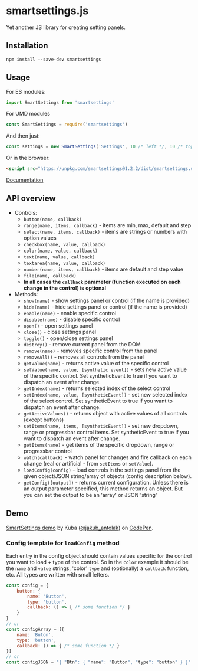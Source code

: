 # smartsettings.js
Yet another JS library for creating setting panels.

## Installation

```
npm install --save-dev smartsettings
```

## Usage

For ES modules:
```js
import SmartSettings from 'smartsettings'
```

For UMD modules
```js
const SmartSettings = require('smartsettings')
```

And then just:

```js
const settings = new SmartSettings('Settings', 10 /* left */, 10 /* top */)
```

Or in the browser:
```html
<script src="https://unpkg.com/smartsettings@1.2.2/dist/smartsettings.umd.js"></script>
```

[Documentation](https://afternoon2.github.io/smartsettings/)

## API overview
- Controls:
    - `button(name, callback)`
    - `range(name, items, callback)` - items are min, max, default and step
    - `select(name, items, callback)` - items are strings or numbers with option values
    - `checkbox(name, value, callback)`
    - `color(name, value, callback)`
    - `text(name, value, callback)`
    - `textarea(name, value, callback)`
    - `number(name, items, callback)` - items are default and step value
    - `file(name, callback)`
    - **In all cases the `callback` parameter (function executed on each change in the control) is optional**
- Methods:
    - `show(name)` - show settings panel or control (if the name is provided) 
    - `hide(name)` - hide settings panel or control (if the name is provided)
    - `enable(name)` - enable specific control
    - `disable(name)` - disable specific control
    - `open()` - open settings panel
    - `close()` - close settings panel
    - `toggle()` - open/close settings panel
    - `destroy()` - remove current panel from the DOM
    - `remove(name)` - removes specific control from the panel
    - `removeAll()` - removes all controls from the panel
    - `getValue(name)` - returns active value of the specific control
    - `setValue(name, value, [synthetic event])` - sets new active value of the specific control. Set syntheticEvent to true if you want to dispatch an event after change.
    - `getIndex(name)` - returns selected index of the select control
    - `setIndex(name, value, [syntheticEvent])` - set new selected index of the select control. Set syntheticEvent to true if you want to dispatch an event after change.
    - `getActiveValues()` - returns object with active values of all controls (except buttons)
    - `setItems(name, items, [syntheticEvent])` - set new dropdown, range or progressbar control items. Set syntheticEvent to true if you want to dispatch an event after change.
    - `getItems(name)` - get items of the specific dropdown, range or progressbar control
    - `watch(callback)` - watch panel for changes and fire callback on each change (real or artificial - from `setItems` or `setValue`).
    - `loadConfig(config)` - load controls in the settings panel from the given object/JSON string/array of objects (config description below).
    - `getConfig([output])` - returns current configuration. Unless there is an output parameter specified, this method returns an object. But you can set the output to be an 'array' or JSON 'string'

## Demo

<p data-height="527" data-theme-id="0" data-slug-hash="08a144fdad89d6a44e956ce96c783873" data-default-tab="js,result" data-user="jakub_antolak" data-embed-version="2" data-pen-title="SmartSettings demo" class="codepen"><a href="https://codepen.io/jakub_antolak/pen/08a144fdad89d6a44e956ce96c783873/">SmartSettings demo</a> by Kuba (<a href="https://codepen.io/jakub_antolak">@jakub_antolak</a>) on <a href="https://codepen.io">CodePen</a>.</p>

### Config template for `loadConfig` method

Each entry in the config object should contain values specific for the control you want to load + type of the control. So in the `color` example it should be the `name` and `value` strings, 'color' `type` and (optionally) a `callback` function, etc. All types are written with small letters.

```js
const config = {
    button: {
        name: 'Button',
        type: 'button',
        callback: () => { /* some function */ }
    }
}
// or
const configArray = [{
    name: 'Buton',
    type: 'button',
    callback: () => { /* some function */ }
}]
// or
const configJSON = "{ "Btn": { "name": "Button", "type": "button" } }" // etc.
```
